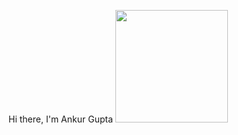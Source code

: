 Hi there, I'm Ankur Gupta
<img height="180em" src="https://github-readme-stats.vercel.app/api?username=cynic00&show_icons=true&hide_border=true&&count_private=true&include_all_commits=true" />
